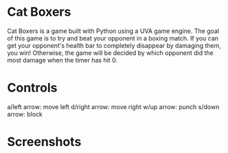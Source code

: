 # Cat Boxers

Cat Boxers is a game built with Python using a UVA game engine. The goal of this game is to try and beat your opponent in a boxing match. If you can get your opponent's health bar to completely disappear by damaging them, you win! Otherwise, the game will be decided by which opponent did the most damage when the timer has hit 0.

# Controls
a/left arrow: move left
d/right arrow: move right
w/up arrow: punch
s/down arrow: block

# Screenshots
